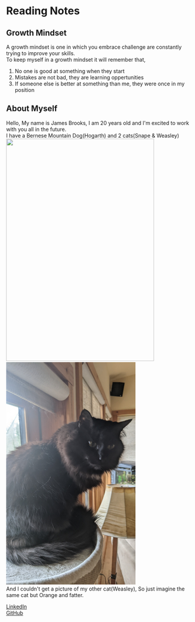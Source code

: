 # Reading Notes

## Growth Mindset<br>
A growth mindset is one in which you embrace challenge are constantly trying to improve your skills.<br>
To keep myself in a growth mindset it will remember that,<br>
1. No one is good at something when they start
2. Mistakes are not bad, they are learning oppertunities
3. If someone else is better at something than me, they were once in my position

## About Myself<br>
Hello, My name is James Brooks, I am 20 years old and I'm excited to work with you all in the future.<br>
I have a Bernese Mountain Dog(Hogarth) and 2 cats(Snape & Weasley)<br>
<img src="PXL_20220124_222637381.jpg" width="400" height="600">
<img src="PXL_20220124_222656582.jpg" width="350" height="600"><br>
And I couldn't get a picture of my other cat(Weasley), So just imagine the same cat but Orange and fatter.

[LinkedIn](https://www.linkedin.com/in/james-brooks-8270b3170/)<br>
[GitHub](https://github.com/JamesBrooks01)<br>
